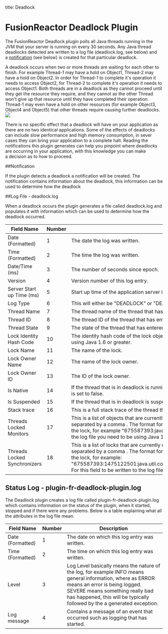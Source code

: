 title: Deadlock
# FusionReactor Deadlock Plugin

The FusionReactor Deadlock plugin polls all Java threads running in the
JVM that your server is running on every 30 seconds. Any Java thread
deadlocks detected are written to a log file (deadlock.log, see below)
and a [notification](/UI/Notifications/) (see below) is
created for that particular deadlock. 

A deadlock occurs when two or more threads are waiting for each other to
finish. For example Thread-1 may have a hold on Object1, Thread-2 may
have a hold on Object2. In order for Thread-1 to complete it's operation
it needs to access Object2, for Thread-2 to complete it's operation it
needs to access Object1. Both threads are in a deadlock as they cannot
proceed until they get the resource they require, and they cannot as the
other Thread won't give up that resource until they have completed their
operation. Thread-1 may even have a hold on other resources (for example
Object3, Object4 and Object5) that other threads require causing further
deadlocks.
 
[![](/attachments/245548182/245548200.jpg)](/attachments/245548182/245548200.jpg)

There is no specific effect that a deadlock will have on your
application as there are no two identical applications. Some of the
effects of deadlocks can include slow performance and high memory
consumption, in sever cases they can bring your application to a
complete halt. Reading the notifications this plugin generates can help
you pinpoint where deadlocks are occurring in your application, with
this knowledge you can make a decision as to how to proceed.

##Notification


If the plugin detects a deadlock a notification will be created. The
notification contains information about the deadlock, this information
can be used to determine how the deadlock

##Log File - deadlock.log

When a deadlock occurs the plugin generates a file called deadlock.log
and populates it with information which can be used to determine how the
deadlock occurred.

|Field Name|Number|Description|
|--- |--- |--- |
|Date (Formatted)|1|The date the log was written.|
|Time (Formatted)|2|The time the log was written.|
|Date/Time (ms)|3|The number of seconds since epoch.|
|Version|4|Version number of this log entry.|
|Server Start up Time (ms)|5|Start up time of the application server in milliseconds (ms) since epoch.|
|Log Type|6|This will either be "DEADLOCK" or "DEADLOCKRESOLVED", it describes the nature of the entry.|
|Thread Name|7|The thread name of the thread that has entered deadlock.|
|Thread ID|8|The thread ID of the thread that has entered deadlock.|
|Thread State|9|The state of the thread that has entered deadlock.|
|Lock Identity Hash Code|10|The identity hash code of the lock object. For this field to be written to the log file you need to be using Java 1.6 or greater.|
|Lock Name|11|The name of the lock.|
|Lock Owner Name|12|The name of the lock owner.|
|Lock Owner ID|13|The ID of the lock owner.|
|Is Native|14|If the thread that is in deadlock is running native code then this value is set to true, otherwise it is set to false.|
|Is Suspended|15|If the thread that is in deadlock is suspended then this is set to true, otherwise it is set to false.|
|Stack trace|16|This is a full stack trace of the thread that is in deadlock.|
|Threads Locked Monitors|17|This is a list of objects that are currently under lock by the thread. Each entry in the list is separated by a comma . The format for each entry is identity hash code: string representation of the lock, for example "675587393:java.lang.Object@2844a541". For this field to be written to the log file you need to be using Java 1.6 or greater.|
|Threads Locked Synchronizers|18|This is a list of locks that are currently under lock by the thread. Each entry in the list is separated by a comma . The format for each entry is identity hash code: string representation of the lock, for example:<br> "675587393:1475122501:java.util.concurrent.locks.ReentrantLock$NonfairSync@57ec9545".<br>For this field to be written to the log file you need to be using Java 1.6 or greater.|


## Status Log - plugin-fr-deadlock-plugin.log

The Deadlock plugin creates a log file called
plugin-fr-deadlock-plugin.log which contains information on the status
of the plugin, when it started, stopped and if there were any problems.
Below is a table explaining what all the attributes in the log file
mean.

|Field Name|Number|Description|
|--- |--- |--- |
|Date (Formatted)|1|The date on which this log entry was written.|
|Time (Formatted)|2|The time on which this log entry was written.|
|Level|3|Log Level basically means the nature of the log, for example INFO means general information, where as ERROR means an error is being logged. SEVERE means something really bad has happened, this will be typically followed by the a generated exception.|
|Log message|4|Contains a message of an event that occurred such as logging that has started.|

